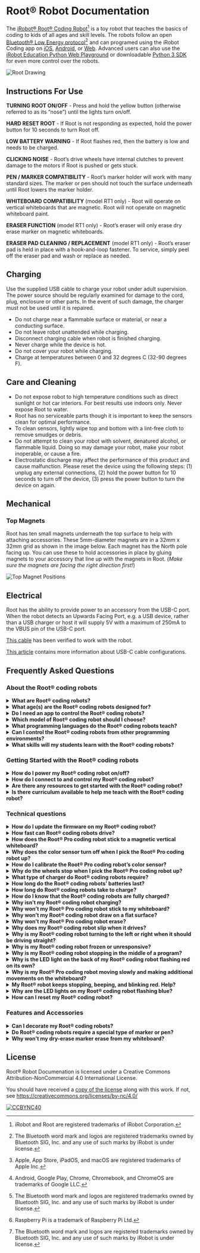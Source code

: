 # Root® Robot Documentation

The [iRobot® Root® Coding Robot](https://edu.irobot.com/root)[^1] is a toy robot that teaches the basics of coding to kids of all ages and skill levels.
The robots follow an open [Bluetooth® Low Energy protocol](https://github.com/iRobotEducation/root-robot-ble-protocol)[^2] and can programed using the iRobot Coding app on [iOS](https://apps.apple.com/us/app/irobot-coding/id1524652548), [Android](https://play.google.com/store/apps/details?id=com.rootrobotics.rootcoding), or [Web](https://code.irobot.com/).
Advanced users can also use the [iRobot Education Python Web Playground](https://python.irobot.com/) or downloadable [Python 3 SDK](https://github.com/iRobotEducation/irobot-edu-python-sdk) for even more control over the robots.

![Root Drawing](images/root-drawing.jpg)

## Instructions For Use

**TURNING ROOT ON/OFF** - Press and hold the yellow button (otherwise referred to as its “nose”) until the lights turn on/off.

**HARD RESET ROOT** - If Root is not responding as expected, hold the power button for 10 seconds to turn Root off.

**LOW BATTERY WARNING** - If Root flashes red, then the battery is low and needs to be charged.

**CLICKING NOISE** - Root’s drive wheels have internal clutches to prevent damage to the motors if Root is pushed or gets stuck.

**PEN / MARKER COMPATIBILITY** - Root’s marker holder will work with many standard sizes. The marker or pen should not touch the surface underneath until Root lowers the marker holder.

**WHITEBOARD COMPATIBILITY** (model RT1 only) - Root will operate on vertical whiteboards that are magnetic. Root will not operate on magnetic whiteboard paint.

**ERASER FUNCTION** (model RT1 only) - Root’s eraser will only erase dry erase marker on magnetic whiteboards.

**ERASER PAD CLEANING / REPLACEMENT** (model RT1 only) - Root’s eraser pad is held in place with a hook-and-loop fastener. To service, simply peel off the eraser pad and wash or replace as needed.

## Charging
Use the supplied USB cable to charge your robot under adult supervision. The power source should be regularly examined for damage to the cord, plug, enclosure or other parts. In the event of such damage, the charger must not be used until it is repaired.
- Do not charge near a flammable surface or material, or near a conducting surface.
- Do not leave robot unattended while charging.
- Disconnect charging cable when robot is finished charging.
- Never charge while the device is hot.
- Do not cover your robot while charging.
- Charge at temperatures between 0 and 32 degrees C (32-90 degrees F).

## Care and Cleaning
- Do not expose robot to high temperature conditions such as direct sunlight or hot car interiors. For best results use indoors only. Never expose Root to water.
- Root has no serviceable parts though it is important to keep the sensors clean for optimal performance.
- To clean sensors, lightly wipe top and bottom with a lint-free cloth to remove smudges or debris.
- Do not attempt to clean your robot with solvent, denatured alcohol, or flammable liquid. Doing so may damage your robot, make your robot inoperable, or cause a fire.
- Electrostatic discharge may affect the performance of this product and cause malfunction. Please reset the device using the following steps:
(1) unplug any external connections,
(2) hold the power button for 10 seconds to turn off the device,
(3) press the power button to turn the device on again.

## Mechanical

### Top Magnets

Root has ten small magnets underneath the top surface to help with attaching accessories. These 5mm-diameter magnets are in a 32mm x 32mm grid as shown in the image below. Each magnet has the North pole facing up. You can use these to hold accessories in place by gluing magnets to your accessory that line up with the magnets in Root. (*Make sure the magnets are facing the right direction first!*)

![Top Magnet Positions](images/root-top-magnets.png)

## Electrical

Root has the ability to provide power to an accessory from the USB-C port. When the robot detects an Upwards Facing Port, e.g. a USB device, rather than a USB charger or host it will supply 5V with a maximum of 250mA to the VBUS pin of the USB-C port.

[This cable](https://www.amazon.com/AmazonBasics-USB-Type-C-Micro-B-Cable/dp/B01LONQBDG/) has been verified to work with the robot.

[This article](https://www.embedded.com/design/power-optimization/4458380/USB-Type-C-and-power-delivery-101-----Ports-and-connections) contains more information about USB-C cable configurations.

## Frequently Asked Questions

### About the Root® coding robots

<details>
<summary><b>What are Root® coding robots?</b></summary>

Root® coding robots, software, and curriculum teach programming and STEM fundamentals in an engaging and flexible way. They incorporate problem solving, art, math and more, with an intuitive app and versatile mobile robot to keep students engaged throughout their learning journey. Bridging the gap between K-12 education, Root® coding robots provide a continuous learning platform that advances alongside students’ abilities. For schools, this means more personalized classroom learning, better student engagement, and less money and time spent on single-purpose software and hardware.

</details>

<details>
<summary><b>What age(s) are the Root® coding robots designed for?</b></summary>

Root® coding robots are designed for learners who are 6 years of age and up. For children under the age of 6, helping hands are recommended.

</details>

<details>
<summary><b>Do I need an app to control the Root® coding robots?</b></summary>

Yes. Root® coding robots are controlled by their companion iRobot Coding App.

The iRobot Coding App is compatible with Bluetooth® Low Energy (BLE) devices running most major, up-to-date operating systems, including Android, Windows, Chrome OS, iOS and macOS. 

The iRobot Coding App can be downloaded from the [Apple App Store](https://apps.apple.com/app/id1524652548)[^3], [Google Play Store](https://play.google.com/store/apps/details?id=com.rootrobotics.rootcoding)[^4], or used online at [code.irobot.com](https://code.irobot.com/). When connecting to your robot using the online [Web App](https://code.irobot.com/), please also ensure you are using a browser that supports Bluetooth® Low Energy (BLE) technology, such as Chrome or Edge.

All other trademarks mentioned are the property of their respective owners.

</details>

<details>
<summary><b>Which model of Root® coding robot should I choose?</b></summary>

Suitable for all skill levels, Root® coding robots require minimal setup, are packed with programmable sensors, draw on paper or vertical magnetic whiteboards, and can be expanded to do even more. There are two versions of the Root® robot series:
- The Root® Lite coding robot (SKU: RT00020) makes it easy to bring more robots into your home or learning space for less. Designed to provide a balance of value and utility, the Root® Lite is equipped with the essential features to transform learning to code into a grand adventure. If you’re looking for a way to bring code alive through art, music, and exploration, the Root® Lite is the choice for you. It features a bright white base with a translucent top.
- The Root® Pro coding robot (SKU: RT001) provides the ultimate interactive coding experience. From navigating flat, horizontal surfaces to vertical, magnetic whiteboards, the Root® Pro makes the most of your space while also defying gravity. In addition to all the features seen in the Root® Lite, the Root® Pro comes with a color sensor, an eraser, and a cliff sensor for even more ways to take STEM learning to the next level. It features a jet-black base with a whiteboard top.

</details>

<details>
<summary><b>What programming languages do the Root® coding robots teach?</b></summary>

Root® coding robots are controlled by their companion learn-to-code Apps. 

The **iRobot Coding** app is available for free across Web, iOS, and Android devices. It teaches key skills by separating learning to code into three (3) progressive Learning Levels. These Learning Levels are designed to scaffold how students learn to code by catering to any coding ability, from pre-readers to advanced users: 
- **Learning Level 1** uses drag-and-drop, graphical blocks to teach the fundamental logic skills of coding. No reading skills are required for this level. 
- **Learning Level 2** builds computational fluency with hybrid blocks that feature a mixture of graphics and coding script. 
- **Learning Level 3** uses full-text code to teach the structure and syntax of professional coding languages, including the powerful and intuitive Python programming language. 

For those interested in taking their learning to the next level, the iRobot Python Apps (BETA) provide a direct pathway to graduate from block-based coding to entirely text-based Python coding environments.

Python is governed by the Python Software Foundation. All other trademarks mentioned are the property of their respective owners.

</details>

<details>
<summary><b>Can I control the Root® coding robots from other programming environments?</b></summary>

The Root® coding robots are designed to be used with the iRobot Coding App. The iRobot Coding App is compatible with devices running most major, up-to-date operating systems, including [Web](https://code.irobot.com/), [iOS](https://apps.apple.com/app/id1524652548), and [Android](https://play.google.com/store/apps/details?id=com.rootrobotics.rootcoding).

In order to connect your Root® coding robots to the iRobot Coding App, your device requires Bluetooth® Low Energy (BLE) and a [Web Bluetooth](https://developer.mozilla.org/en-US/docs/Web/API/Web_Bluetooth_API#browser_compatibility) supported browser like Chrome or Edge. 

For the advanced coders out there, we've published the Root® coding robots’ [Bluetooth® Low Energy (BLE) protocol](https://github.com/RootRobotics/root-robot-ble-protocol)[^2], so that experienced makers can start creating their own advanced projects with the robot. This link should provide enough information for you to connect to and use the robot with any hardware that supports BLE using the programming language and Bluetooth® library of your choice.

Please note: This requires advanced coding experience and some understanding of how BLE works. To help you get started, we’ve included a basic sample script that runs on a Raspberry Pi® 3[^6] to drive your Root® coding robots using arrow keys.

</details>

<details>
<summary><b>What skills will my students learn with the Root® coding robots?</b></summary>

Our Root® coding robots are designed and piloted with educators to reduce common barriers to STEM education. Recognizing that one of the greatest challenges is finding tools that appeal to a range of ages, skill levels, and interests, Root® coding robots and accessories cater to visual, auditory, and kinesthetic learners by delivering immersive, scalable, cross-curricular learning experiences. We encourage you to visit our [Learning Library](https://edu.irobot.com/learning-library) for examples of multiple ways to engage with these robots.

</details>

### Getting Started with the Root® coding robots

<details>
<summary><b>How do I power my Root® coding robot on/off?</b></summary>

**To power your Root® coding robot on**, press and hold the robot’s yellow button (otherwise referred to as its “nose”) for three seconds until its LED lights turn on. 

**To power your Root® coding robot off**, press and hold the robot’s yellow button (otherwise referred to as its “nose”) for three seconds until its LED lights turn off.

For additional help and information on getting started, we invite you to explore the [Learning Library](https://edu.irobot.com/learning-library).

</details>

<details>
<summary><b>How do I connect to and control my Root® coding robot?</b></summary>

To connect to and control your Root® coding robot,
- Place your Root® coding robot on a flat surface, such as the fold-out whiteboard that’s included in the box.
- Power your Root® coding robot on by pressing and holding the robot’s yellow button (otherwise referred to as its “nose”) for three seconds until its LED lights turn on.
- Power on your Bluetooth® Low Energy (BLE) device and ensure its Bluetooth® settings are active.
- Open the iRobot Coding App on your BLE device ([Web](https://code.irobot.com/), [iOS](https://apps.apple.com/us/app/irobot-coding/id1524652548), or [Android](https://play.google.com/store/apps/details?id=com.rootrobotics.rootcoding)).
- Click on the plus (+) icon under the “My Projects” header in the Content Manager.
- Open the Bluetooth® connection window by clicking on the Root® coding robot icon to the right of the project title in the Project Editor.
- Select the Root® coding robot that you would like to connect with.
- Begin coding in the Project Editor!

For additional help and information on getting started, we invite you to explore the [Learning Library](https://edu.irobot.com/learning-library).

The Bluetooth® word mark and logos are registered trademarks owned by Bluetooth SIG, Inc. and any use of such marks by iRobot is under license.

</details>

<details>
<summary><b>Are there any resources to get started with the Root® coding robot?</b></summary>

Yes! Please visit our [Learning Library](https://edu.irobot.com/learning-library) for an abundance of resources to help you get started including starter tutorials, projects, and videos.
Our [Learning Library](https://edu.irobot.com/learning-library) provides an expansive collection of lessons that help teachers and integrate coding and robotics into the curriculum by exploring a wide range of topics and genres.
- Beginner content includes a curated assortment of free activities, videos, sample coding projects, and DIY coding competition kits.
- Access to premium curriculum modeled after educational standards (such as CSTA) and self-guided or custom professional development trainings are also available for purchase.

</details>

<details>
<summary><b>Is there curriculum available to help me teach with the Root® coding robot?</b></summary>

Yes. Our made-for-classrooms curriculum is designed to fit seamlessly into your school year with over 75 scaffolded, hands-on, project-based activities. This curriculum is specifically mapped to several international standards sets, such as the US Common Core Standards, CSTA, UK Key Stages, and more.

Each lesson includes 40-60+ minutes of outlined instruction with multiple engagement points, such as:
- Class discussion
- Team-based project
- Reflection activity
- Going further extensions

By utilizing the multiple programming levels in the iRobot Coding App, each lesson provides multiple opportunities for every student to feel appropriately engaged and academically challenged, regardless of their coding background. This integrated scaffolding approach with the App and robot promotes a cohesive and inclusive classroom experience. Additionally, embedded math, ELA, science, and arts connections create cohesive, school-wide learning opportunities.

The curriculum is available in a digital format that allows you to conveniently print a copy for each member of your teaching team and review your lesson plans inside or outside of the classroom. With prepared lessons already designed to meet their required learning objectives, teachers can spend more time teaching and less time planning.

</details>

### Technical questions

<details>
<summary><b>How do I update the firmware on my Root® coding robot?</b></summary>

Normally, the iRobot Coding apps should detect the version of the firmware running on the robot and prompt you to update when needed.
If you do not receive a prompt, you may manually update the robot by completing the following steps:
1. Power off the robot by pressing and holding the robot’s yellow button (otherwise referred to as its “nose”) for three seconds until its LED lights turn off.
2. Wait 10 seconds to make sure that the robot is fully powered off.
3. Hold down both the left and right bumpers.
4. While still holding down both bumpers, hold the robot’s yellow button (its “nose”) down for 10 seconds, or until the robot’s LED lights start flashing blue. (The robot flashes blue to indicate that it is in "update” mode).
5. Navigate to the web updater page using a Web Bluetooth compatible browser, such as Chrome or Edge.
6. Press the “Pair” button and select the "ROOT BOOT" robot from the connection list. You should only see devices that are in "update” mode as connection options on this page.
7. Press the “Update” button and wait for the update to complete.

The Bluetooth® word mark and logos are registered trademarks owned by Bluetooth SIG, Inc. and any use of such marks by iRobot is under license. All other trademarks mentioned are the property of their respective owners.

</details>

<details>
<summary><b>How fast can Root® coding robots drive?</b></summary>

Root® coding robots can drive up to 10 cm/s.

</details>

<details>
<summary><b>How does the Root® Pro coding robot stick to a magnetic vertical whiteboard?</b></summary>

The Root® Pro coding robot has magnets embedded inside its chassis to help it climb whiteboards and connect to accessories.

</details>

<details>
<summary><b>Why does the color sensor turn off when I pick the Root® Pro coding robot up?</b></summary>

The Root® Pro coding robot only detects color when it's driving on a flat surface. You may cover the cliff sensor on the robot if you would like to see the color sensor run while picked up.

</details>

<details>
<summary><b>How do I calibrate the Root® Pro coding robot’s color sensor?</b></summary>

The Root® Pro coding robot will automatically calibrate to the reflectiveness of the surface underneath the robot. We recommend that you leave the robot on a white surface for a few seconds before starting a color sensing program.

</details>

<details>
<summary><b>Why do the wheels stop when I pick the Root® Pro coding robot up?</b></summary>

The Root® Pro coding robot is designed to only drive on flat surfaces. Its integrated cliff sensor allows the robot to detect when it is lifted.

</details>

<details>
<summary><b>What type of charger do Root® coding robots require?</b></summary>

For full charging speeds, Root® coding robots require a minimum 5W (5V, 1A) USB charger. We recommend always using the charging cable provided with the robot.

USB-C® is a trademark of USB Implementers Forum.

</details>

<details>
<summary><b>How long do the Root® coding robots’ batteries last?</b></summary>

The Root® coding robots’ batteries will typically last for 2 hours of continuous, heavy-use, and 1 week with intermittent use.

</details>

<details>
<summary><b>How long do Root® coding robots take to charge?</b></summary>

The charging speed is dependent on the amount of current your USB adapter can provide. 
Adapters with 5W or more should charge at full speed and be and to charge completely (from empty to full) in under 3 hours.

</details>

<details>
<summary><b>How do I know that the Root® coding robots are fully charged?</b></summary>

When Root® coding robots are fully charged, the LED lights on the top of the robot will glow green.
You should unplug the charger when the battery is full.

</details>

<details>
<summary><b>Why isn’t my Root® coding robot charging?</b></summary>

The charging cable provided should always be used to charge your robot. If your Root® coding robot does not indicate that it is charging – even when using the provided charging cable and a minimum 5W USB adapter – the battery may be at too low of a voltage.

If this is the case, please follow the steps below: 
- Plug your robot in and wait 1 hour. (The robot should slowly charge even if it does not flash the LED lights.)
- After 1 hour, unplug the robot, then plug it back in again.
- If the LED light still does not light up, leave the robot plugged in and repeat these steps after an additional hour.

If your robot is still not charging after following the above instructions, please contact us. 

</details>

<details>
<summary><b>Why won’t my Root® Pro coding robot stick to my whiteboard?</b></summary>

Please note that the Root® Pro coding robot is the only model designed to attach to and navigate magnetic whiteboard surfaces. On some whiteboards with weak magnetic backing, the Root® Pro coding robot might slip. Other whiteboards may not have any magnetic backing at all. Please note that you can still use a non-magnetic whiteboard with either model of the Root® coding robot model as long as the robot is placed on a flat surface, such as a table or the floor.

</details>

<details>
<summary><b>Why won’t my Root® coding robot draw on a flat surface?</b></summary>

If your Root® coding robots won't draw on a flat surface, such as the fold-out whiteboard that it comes with, please check the marker holder. Although the robot's marker holder can hold several different brands of dry-erase markers and pens, many of these tools come in different shapes and sizes. This means that there may be an assortment of pencils, crayons and some pens that cannot be gripped by the robot’s marker holder. The marker should be just above the drawing surface when the marker holder is in the up position. When the marker holder is programmed to go down, the marker should go down below the wheel height. If the Root® Pro coding robot detects a cliff, the robot will automatically lift the marker to prevent it from drawing when it is placed back down.

</details>

<details>
<summary><b>Why won’t my Root® Pro coding robot erase?</b></summary>

The Root® Pro coding robot's eraser works best on magnetic whiteboard surfaces. The eraser has embedded magnets to hold it firmly against the smooth surface of magnetic whiteboard so that it can erase. On the included fold-up whiteboard, the robot is not always able to press down hard enough to erase and the eraser pad can get caught on the folds, pushing the robot off course.

</details>

<details>
<summary><b>Why does my Root® coding robot slip when it drives?</b></summary>

If your Root® coding robot is not driving well, please check if the wheels are dirty. If they are, the robot may slip more than usual. Please try cleaning the wheels with some rubbing alcohol and a paper towel.

</details>

<details>
<summary><b>Why is my Root® coding robot turning to the left or right when it should be driving straight?</b></summary>

If your Root® Pro coding robot is driving vertically on a whiteboard, this may be normal behavior while the robot compensates for gravity. If either your Root® Pro or Root® Lite robot has problems driving on a flat surface, such as a table or the floor, then there may be something wrong with your robot. Please contact us for assistance.

</details>

<details>
<summary><b>Why is my Root® coding robot frozen or unresponsive?</b></summary>

If your Root® coding robot is frozen or unresponsive, try to hold the yellow button (its nose) for 10 seconds until the robot turns off. Then, turn the robot back on. If the robot flashes red, the robot needs charging. If the robot does not move when you code a program and press play, ensure that your device and iRobot Coding app are properly connected to that robot. You will need to reconnect to the robot after it is reset.

If your robot is still misbehaving after being reset, please contact us for assistance.

</details>

<details>
<summary><b>Why is my Root® coding robot stopping in the middle of a program?</b></summary>

If your Root® coding robot keeps stopping in the middle of a program, try charging your robot and your device. A low battery can cause connectivity problems or make the robot unable to maintain the proper wheel speeds. The robot may also stop if it detects that the wheels are stuck (e.g. if it is being pushed or is driving into an obstacle). If both devices have enough charge, ensure that you are running the latest version of the iRobot Coding app and that the firmware on your Root® coding robot is up to date. 

</details>

<details>
<summary><b>Why is the LED light on the back of my Root® coding robot flashing red on its own?</b></summary>

The rear LED on the Root® coding robot will flash red when the battery is getting low. Please plug it in to charge using the provided charging cable.

</details>

<details>
<summary><b>Why is my Root® Pro coding robot moving slowly and making additional movements on the whiteboard?</b></summary>

If your Root® Pro coding robot is moving slowly and making additional movements on a vertical magnetic whiteboard, it is likely because the robot is using its sensors and corrective algorithms to compensate for gravity and draw the most accurate shapes possible. 

</details>

<details>
<summary><b>My Root® robot keeps stopping, beeping, and blinking red. Help?</b></summary>

The robot will flash red and beep when (1) the battery level gets too low or (2) it detects that a wheel is stuck. If your robot still flashes red, beeps twice, and stops moving when it is fully charged, then the robot is likely triggering a stuck or “stalled” motor error. 
 
Some reasons this error can be triggered include:
1. **Something is blocking the wheel or robot.** This is the most common reason for a motor stall. Please make sure nothing is stuck around the wheels and that they can rotate normally.
2. **The motor connector is unplugged from the printed circuit board in the robot.** You can often tell this is the problem by manually rotating both wheels with your fingers while the robot is ON. Because the motor brakes are applied when the robot is ON, if the stalled wheel is easier to spin than the non-stalled wheel, it may just be unplugged.
3. **If there is an issue with the motor itself.** If the robot is OFF for 10 seconds — and therefore the motor brakes are OFF — and the stuck wheel is harder to rotate than the other wheel, then there may be an issue with the motor or gearbox.
4. **If the wheel encoder has broken (e.g. because of a fall from a significant height).** This may be the issue if both motors feel the same when manually rotating them but one wheel moves faster than the other (making more noise) before the robot beeps and flashes red.
 
If you believe that you are experiencing this issue, please contact us with the serial number from the bottom of the robot (or a photo of the label on the bottom) along with a copy of your purchase confirmation to verify the robot's warranty status. If you did not purchase directly from us, please reach out to the respective provider.

</details>

<details>
<summary><b>Why are the LED lights on my Root® coding robot flashing blue?</b></summary>

If your Root® coding robot is flashing blue with the eyes off, then the robot is in “update” mode. This can happen if a firmware update is started but fails to complete successfully.

To troubleshoot this occurrence, you can manually restart the firmware update by following the instructions below:
1. Navigate to the [firmware updater page](https://code.irobot.com/update/index.html) using a Web Bluetooth® Low Energy (BLE) compatible browser, such as Chrome or Edge.
2. Press the “Pair” button and select the "ROOT BOOT" robot from the connection list. You should only see devices that are in "update” mode as connection options on this page.
3. Press the “Update” button and wait for the update to complete.

Alternatively, you may use the iOS or Android apps. When you connect to the robot from within the app, it should detect that the robot is in "update mode" and complete the firmware update process. Please contact us with a summary of your experience if you are not able to update your robot.

The Bluetooth® word mark and logos are registered trademarks owned by Bluetooth SIG, Inc. and any use of such marks by iRobot is under license. All other trademarks mentioned are the property of their respective owners.

</details>

<details>
<summary><b>How can I reset my Root® coding robot?</b></summary>

Regular Reset:
To regularly turn off your Root® coding robot and/or force a disconnection of the Bluetooth® Low Energy[^2] connection:
- Power your Root® coding robot off by pressing and holding the robot’s yellow button (otherwise referred to as its “nose”) for three seconds until its LED lights turn off.
- Wait for about 10 seconds to allow the robot to fully shut down.
- Power your Root® coding robot back on by pressing and holding the robot’s yellow button (otherwise referred to as its “nose”) for three seconds until its LED lights turn on. 

Forced Reset:
If your Root® coding robot is not responding as expected, you can perform a forced reset:
- Force reset your Root® coding robot by pressing and holding the robot’s yellow button (otherwise referred to as its “nose”) for ten seconds. This action forces the robot to turn off completely.
- Power your Root® coding robot back on by pressing and holding the robot’s yellow button (otherwise referred to as its “nose”) for three seconds until its LED lights turn on. 

Factory Reset:
A traditional factory reset erases the information and settings on devices. Given that Root® coding robots do not retain any user data from previous usage, users do not need to conduct a factory reset. If you have changed the robot’s name, you may choose to rename it back to the original name of “ROOT” to simulate a factory reset.

</details>

### Features and Accessories

<details>
<summary><b>Can I decorate my Root® coding robots?</b></summary>

Yes. The top of the Root® Pro coding robot features a whiteboard surface that users may decorate using dry-erase markers, vinyl clings, or printable outfits from the [Learning Library](https://edu.irobot.com/learning-library). While the top of the Root Lite coding robot does not feature a whiteboard surface, users may still decorate this model using vinyl clings or printable outfits from the [Learning Library](https://edu.irobot.com/learning-library). 

</details>

<details>
<summary><b>Do Root® coding robots require a special type of marker or pen?</b></summary>

Root® coding robots support a wide range of markers and pens, but not every brand or design will work.
To ensure proper operation, insert the marker when the holder is raised and leave a small gap between the surface and the tip of the marker.
For markers that are too narrow, you may try wrap some tape around the neck of the marker to widen the diameter until it can be held in place.

</details>

<details>
<summary><b>Why won’t my dry-erase marker erase from my whiteboard?</b></summary>

Please ensure that any whiteboard surface is a proper dry-erase surface before using it. You should be able to wipe away most marks with a damp cloth. If the mark still won’t come off with that, try drawing over the stubborn stain with a fresh dry erase marker. Once drawn over, you should be able to wipe it clean with a cloth. Please note that the marker you use for cleaning will pick up some of the color you are drawing over, so use a darker marker to clean if possible.

</details>

## License

Root® Robot Documenation is licensed under a Creative Commons Attribution-NonCommercial 4.0 International License.

You should have received a [copy of the license](LICENSE.txt) along with this work. If not, see <https://creativecommons.org/licenses/by-nc/4.0/>

[![CCBYNC40](images/CCBYNC40-88x31.png)](https://creativecommons.org/licenses/by-nc/4.0/)

[^1]: iRobot and Root are registered trademarks of iRobot Corporation.
[^2]: The Bluetooth word mark and logos are registered trademarks owned by Bluetooth SIG, Inc. and any use of such marks by iRobot is under license.
[^3]: Apple, App Store, iPadOS, and macOS are registered trademarks of Apple Inc.
[^4]: Android, Google Play, Chrome, Chromebook, and ChromeOS are trademarks of Google LLC.
[^5]: Microsoft, Edge, and Windows are registered trademarks of Microsoft Corporation in the United States and/or other countries.
[^6]: Raspberry Pi is a trademark of Raspberry Pi Ltd.